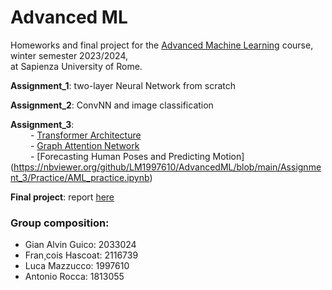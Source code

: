 # Advanced ML

Homeworks and final project for the [Advanced Machine Learning](https://sites.google.com/di.uniroma1.it/aml-2023-2024) course, winter semester 2023/2024,\
at Sapienza University of Rome.

**Assignment_1**: two-layer Neural Network from scratch

**Assignment_2**:  ConvNN and image classification

**Assignment_3**: \
&emsp;&emsp; - [Transformer Architecture](https://nbviewer.org/github/LM1997610/AdvancedML/blob/main/Assignment_3/Theory/AML_theory.ipynb#transformer)\
&emsp;&emsp; - [Graph Attention Network](https://nbviewer.org/github/LM1997610/AdvancedML/blob/main/Assignment_3/Theory/AML_theory.ipynb#gat)\
&emsp;&emsp; - [Forecasting Human Poses and Predicting Motion] (https://nbviewer.org/github/LM1997610/AdvancedML/blob/main/Assignment_3/Practice/AML_practice.ipynb)
  

**Final project**: report [here](https://nbviewer.org/github/LM1997610/AdavancedML/blob/main/AML_project/final_report.pdf)

### Group composition:
- Gian Alvin Guico: 2033024
- Fran¸cois Hascoat: 2116739
- Luca Mazzucco: 1997610
- Antonio Rocca: 1813055
